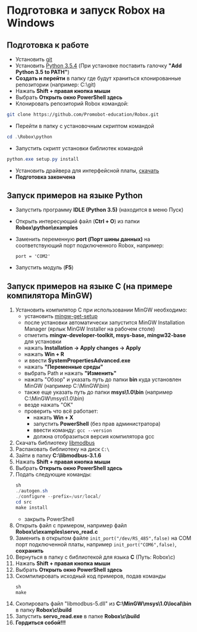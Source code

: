 # Подготовка и запуск Robox на Windows
## Подготовка к работе
* Установить [git](https://git-scm.com/download/win)
* Установить [Python 3.5.4](https://www.python.org/ftp/python/3.5.4/python-3.5.4-amd64.exe) (При установке поставить галочку **"Add Python 3.5 to PATH"**)
* **Создать и перейти** в папку где будут храниться клонированные репозитории (например: C:\git)
* Нажать **Shift + правая кнопка мыши**
* Выбрать **Открыть окно PowerShell здесь**
* Клонировать репозиторий Robox командой:
```bash
git clone https://github.com/Promobot-education/Robox.git
```
* Перейти в папку с установочным скриптом командой
```PowerShell
cd .\Robox\python
```
* Запустить скрипт установки библиотек командой
```PowerShell
python.exe setup.py install
```
* Установить драйвера для интерфейсной платы, [скачать](/Robox/res/drivers/CDM21228_Setup.exe)
* **Подготовка закончена**

## Запуск примеров на языке Python

* Запустить программу **IDLE (Python 3.5)** (находится в меню Пуск)
* Открыть интересующий файл (**Ctrl + O**) из папки **Robox\python\examples**
* Заменить переменную **port (Порт шины данных)** на соответствующий порт подключенного Robox, например: 

  ``port = 'COM2'``
* Запустить модуль (**F5**)


## Запуск примеров на языке С (на примере компилятора MinGW)
1. Установить компилятор С
   при использовании MinGW необходимо:
   - установить [mingw-get-setup](https://sourceforge.net/projects/mingw/files/latest/download)
   - после установки автоматически запустится MinGW Installation Manager (ярлык MinGW Installer на рабочем столе)
   - отметить **mingw-developer-toolkit, msys-base, mingw32-base** для установки
   - нажать **Installation -> Apply changes -> Apply**
   - нажать **Win + R**
   - и ввести **SystemPropertiesAdvanced.exe**
   - нажать **"Переменные среды"**
   - выбрать Path и нажать **"Изменить"**
   - нажать "Обзор" и указать путь до папки **bin** куда установлен MinGW (например C:\MinGW\bin)
   - также еще указать путь до папки **msys\1.0\bin** (например C:\MinGW\msys\1.0\bin)
   - везде нажать "OK"
   - проверить что всё работает:
     - нажать **Win + X**
     - запустить **PowerShell** (без прав администратора)
     - ввести команду: ``gcc --version`` 
     - должна отобразиться версия компилятора gcc
2. Скачать библиотеку [libmodbus](https://github.com/stephane/libmodbus/archive/refs/tags/v3.1.6.zip)
3. Распаковать библиотеку на диск ``С:\``
4. Зайти в папку **C:\libmodbus-3.1.6**
5. Нажать **Shift + правая кнопка мыши**
6. Выбрать **Открыть окно PowerShell здесь**
7. Подать следующие команды:
   ```PowerShell
   sh
   ./autogen.sh
   ./configure --prefix=/usr/local/
   cd src
   make install
   ```
   * закрыть PowerShell
8. Открыть файл с примером, например файл **Robox\c\examples\servo_read.c**
9. Заменить в открытом файле ``init_port("/dev/RS_485",false)`` на COM порт подключенной платы, например ``init_port("COM6",false)``, **сохранить**
10. Вернуться в папку с библиотекой для языка **С** (Путь: Robox\c)
11. Нажать **Shift + правая кнопка мыши**
12. Выбрать **Открыть окно PowerShell здесь**
13. Скомпилировать исходный код примеров, подав команды
    ```PowerShell
    sh
    make
    ```
14. Скопировать файл "libmodbus-5.dll" из **C:\MinGW\msys\1.0\local\bin** в папку **Robox\c\build**
15. Запустить **servo_read.exe** в папке **Robox\c\build**
16. **Гордиться собой!!!**

